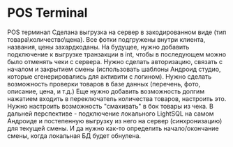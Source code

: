 # POS Terminal
  POS терминал
  Сделана выгрузка на сервер в закодированном виде (тип товара\количество\цена). Все фотки подгружены внутри клиента, названия, цены захардкоданы.
  На будущее, нужно добавить подключение к выгрузке транзакции в int, чтобы в последующем можно было отменять чеки с сервера.
  Нужно сделать авторизацию, связать с началом и закрытием смены (использовать шаблоны Андроид студио, которые сгенерировались для активити с логином).
  Нужно сделать возможность проверки товаров в базе данных (перечень, фото, описание, цена, и т.д.)
  Еще нужно добавить возможность долгим нажатием входить в переключатель количества товаров, настроить это.
  Нужно настроить возможность "смахивать" в бок товары из чека.
  В дальней перспективе - подключение локального LightSQL на самом Андроиде и постепенную выгрузку из него на сервер (синхронизацию) для текущей смены. И да нужно как-то определить начало/окончание смены, когда локальная БД будет обнулена.
